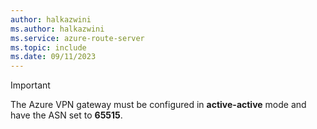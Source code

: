 ```yaml
---
author: halkazwini
ms.author: halkazwini
ms.service: azure-route-server
ms.topic: include
ms.date: 09/11/2023
---
```

> [!IMPORTANT]
> The Azure VPN gateway must be configured in **active-active** mode and have the ASN set to **65515**.
